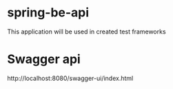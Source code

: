 # spring-be-api
This application will be used in created test frameworks

# Swagger api
http://localhost:8080/swagger-ui/index.html
